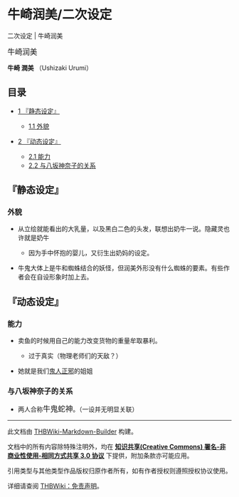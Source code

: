 # 牛崎润美/二次设定

<!-- source html: G:\repos\THBWiki-Markdown-Builder\THBWikiMarkdown\Temp\main\d\d7\ns0%3A%E7%89%9B%E5%B4%8E%E6%B6%A6%E7%BE%8E%2F%E4%BA%8C%E6%AC%A1%E8%AE%BE%E5%AE%9A.html -->

二次设定 | 牛崎润美

  
<big>牛崎润美</big>  

 **牛崎 潤美** （Ushizaki Urumi）
  


## 目录

- [1 『静态设定』](#『静态设定』)

  - [1.1 外貌](#外貌)



- [2 『动态设定』](#『动态设定』)

  - [2.1 能力](#能力)
  - [2.2 与八坂神奈子的关系](#与八坂神奈子的关系)








## 『静态设定』

### 外貌
- 从立绘就能看出的大乳量，以及黑白二色的头发，联想出奶牛一说。隐藏灵也许就是奶牛
  - 因为手中怀抱的婴儿，又衍生出奶妈的设定。

- 牛鬼大体上是牛和蜘蛛结合的妖怪，但润美外形没有什么蜘蛛的要素。有些作者会在自设形象时加上去。


## 『动态设定』

### 能力
- 卖鱼的时候用自己的能力改变货物的重量牟取暴利。
  - 过于真实（物理老师们的天敌？）

- 她就是我们[鬼人正邪](./鬼人正邪.md)的姐姐


### 与八坂神奈子的关系
- 两人合称<big>牛鬼蛇神</big>。（一设并无明显关联）





---

此文档由 [THBWiki-Markdown-Builder](https://github.com/Delsin-Yu/THBWiki-Markdown-Builder) 构建。

文档中的所有内容除特殊注明外，均在 [**知识共享(Creative Commons) 署名-非商业性使用-相同方式共享 3.0 协议**](https://creativecommons.org/licenses/by-sa/3.0/deed.zh-hans) 下提供，附加条款亦可能应用。

引用类型与其他类型作品版权归原作者所有，如有作者授权则遵照授权协议使用。

详细请查阅 [THBWiki：免责声明](https://thbwiki.cc/THBWiki:%E5%85%8D%E8%B4%A3%E5%A3%B0%E6%98%8E)。

